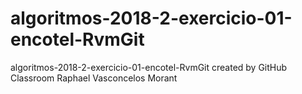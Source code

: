# algoritmos-2018-2-exercicio-01-encotel-RvmGit
algoritmos-2018-2-exercicio-01-encotel-RvmGit created by GitHub Classroom
Raphael Vasconcelos Morant
